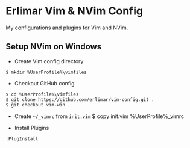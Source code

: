 Erlimar Vim & NVim Config
=========================

My configurations and plugins for Vim and NVim.

## Setup NVim on Windows

- Create Vim config directory
```
$ mkdir %UserProfile%\vimfiles
```

- Checkout GitHub config
```
$ cd %UserProfile%\vimfiles
$ git clone https://github.com/erlimar/vim-config.git .
$ git checkout vim-win
```

- Create `~/_vimrc` from `init.vim`
$ copy init.vim %UserProfile%\_vimrc

- Install Plugins
```
:PlugInstall
```

